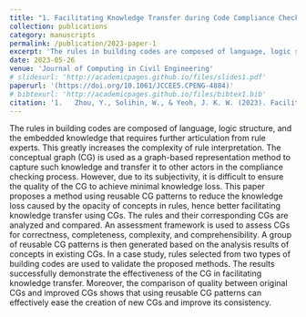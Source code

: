 ```yaml
---
title: "1. Facilitating Knowledge Transfer during Code Compliance Checking Using Conceptual Graphs"
collection: publications
category: manuscripts
permalink: /publication/2023-paper-1
excerpt: 'The rules in building codes are composed of language, logic structure, and the embedded knowledge that requires further articulation from rule experts. This greatly increases the complexity of rule interpretation. The conceptual graph (CG) is used as a graph-based representation method to capture such knowledge and transfer it to other actors in the compliance checking process. ...'
date: 2023-05-26
venue: 'Journal of Computing in Civil Engineering'
# slidesurl: 'http://academicpages.github.io/files/slides1.pdf'
paperurl: '(https://doi.org/10.1061/JCCEE5.CPENG-4884)'
# bibtexurl: 'http://academicpages.github.io/files/bibtex1.bib'
citation: '1.	Zhou, Y., Solihin, W., & Yeoh, J. K. W. (2023). Facilitating Knowledge Transfer during Code Compliance Checking Using Conceptual Graphs. Journal of Computing in Civil Engineering, 37(5), 05023001. https://doi.org/10.1061/JCCEE5.CPENG-4884'
---
```

The rules in building codes are composed of language, logic structure, and the embedded knowledge that requires further articulation from rule experts. This greatly increases the complexity of rule interpretation. The conceptual graph (CG) is used as a graph-based representation method to capture such knowledge and transfer it to other actors in the compliance checking process. However, due to its subjectivity, it is difficult to ensure the quality of the CG to achieve minimal knowledge loss. This paper proposes a method using reusable CG patterns to reduce the knowledge loss caused by the opacity of concepts in rules, hence better facilitating knowledge transfer using CGs. The rules and their corresponding CGs are analyzed and compared. An assessment framework is used to assess CGs for correctness, completeness, complexity, and comprehensibility. A group of reusable CG patterns is then generated based on the analysis results of concepts in existing CGs. In a case study, rules selected from two types of building codes are used to validate the proposed methods. The results successfully demonstrate the effectiveness of the CG in facilitating knowledge transfer. Moreover, the comparison of quality between original CGs and improved CGs shows that using reusable CG patterns can effectively ease the creation of new CGs and improve its consistency.

